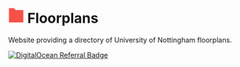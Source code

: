 # ![Directory Logo](https://github.com/ntaulbut/floorplans/blob/main/site/src/icons/favicon-32x32.png?raw=true) Floorplans
Website providing a directory of University of Nottingham floorplans.

[![DigitalOcean Referral Badge](https://web-platforms.sfo2.cdn.digitaloceanspaces.com/WWW/Badge%201.svg)](https://www.digitalocean.com/?refcode=ffbee9c97029&utm_campaign=Referral_Invite&utm_medium=Referral_Program&utm_source=badge)
